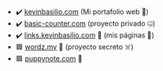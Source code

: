 - :heavy_check_mark: [kevinbasilio.com](https://kevinbasilio.com) (Mi portafolio web :rocket:)
- :heavy_check_mark: [basic-counter.com](https://basic-counter.com) (proyecto privado :zipper_mouth_face:)
- :heavy_check_mark: [links.kevinbasilio.com](https://links.kevinbasilio.com/) :hammer: (mis páginas :eyes:)
- :green_square: [wordz.my](https://wordz.my) :hammer: (proyecto secreto :skull_and_crossbones:)
- :green_square: [puppynote.com](https://puppynote.com/) :hammer:
